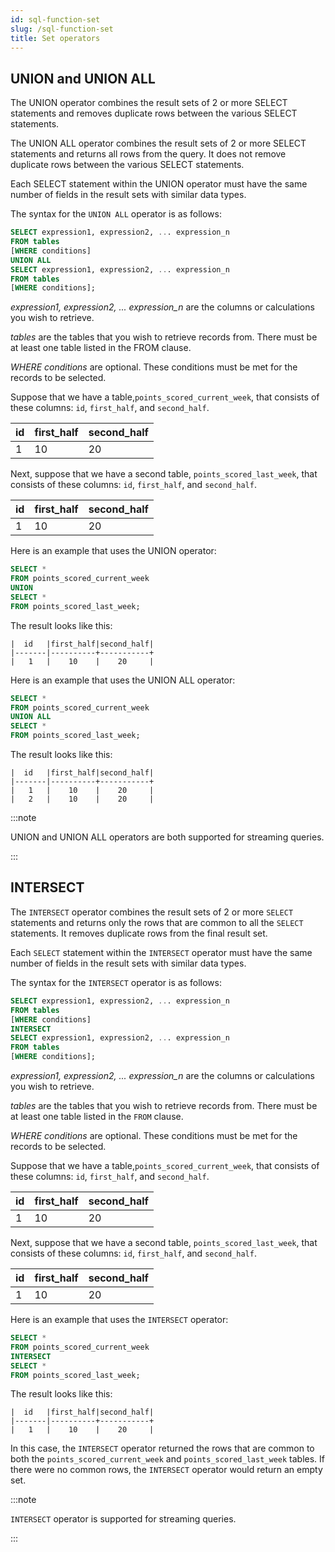 ```yaml
---
id: sql-function-set
slug: /sql-function-set
title: Set operators
---
```


## UNION and UNION ALL

The UNION operator combines the result sets of 2 or more SELECT statements and removes duplicate rows between the various SELECT statements.

The UNION ALL operator combines the result sets of 2 or more SELECT statements and returns all rows from the query. It does not remove duplicate rows between the various SELECT statements.

Each SELECT statement within the UNION operator must have the same number of fields in the result sets with similar data types.

The syntax for the `UNION ALL` operator is as follows:

```sql
SELECT expression1, expression2, ... expression_n
FROM tables
[WHERE conditions]
UNION ALL
SELECT expression1, expression2, ... expression_n
FROM tables
[WHERE conditions];
```

*expression1, expression2, ... expression_n* are the columns or calculations you wish to retrieve.

*tables* are the tables that you wish to retrieve records from. There must be at least one table listed in the FROM clause.

*WHERE conditions* are optional. These conditions must be met for the records to be selected.

Suppose that we have a table,`points_scored_current_week`, that consists of these columns: `id`, `first_half`, and `second_half`.

|  id   |first_half|second_half|
|-------|----------|-----------|
|   1   |    10    |    20     |

Next, suppose that we have a second table, `points_scored_last_week`, that consists of these columns: `id`, `first_half`, and `second_half`.

|  id   |first_half|second_half|
|-------|----------|-----------|
|   1   |    10    |    20     |

Here is an example that uses the UNION operator:

```sql
SELECT * 
FROM points_scored_current_week 
UNION
SELECT * 
FROM points_scored_last_week;
```

The result looks like this: 

```
|  id   |first_half|second_half|
|-------|----------+-----------+
|   1   |    10    |    20     |
```

Here is an example that uses the UNION ALL operator:

```sql
SELECT * 
FROM points_scored_current_week 
UNION ALL 
SELECT * 
FROM points_scored_last_week;
```

The result looks like this: 

```
|  id   |first_half|second_half|
|-------|----------+-----------+
|   1   |    10    |    20     |
|   2   |    10    |    20     |
```

:::note

UNION and UNION ALL operators are both supported for streaming queries.

:::

## INTERSECT

The `INTERSECT` operator combines the result sets of 2 or more `SELECT` statements and returns only the rows that are common to all the `SELECT` statements. It removes duplicate rows from the final result set.

Each `SELECT` statement within the `INTERSECT` operator must have the same number of fields in the result sets with similar data types.

The syntax for the `INTERSECT` operator is as follows:

```sql
SELECT expression1, expression2, ... expression_n
FROM tables
[WHERE conditions]
INTERSECT
SELECT expression1, expression2, ... expression_n
FROM tables
[WHERE conditions];
```

*expression1, expression2, ... expression_n* are the columns or calculations you wish to retrieve.

*tables* are the tables that you wish to retrieve records from. There must be at least one table listed in the `FROM` clause.

*WHERE conditions* are optional. These conditions must be met for the records to be selected.

Suppose that we have a table,`points_scored_current_week`, that consists of these columns: `id`, `first_half`, and `second_half`.

|  id   |first_half|second_half|
|-------|----------|-----------|
|   1   |   10     |    20     |

Next, suppose that we have a second table, `points_scored_last_week`, that consists of these columns: `id`, `first_half`, and `second_half`.

|  id   |first_half|second_half|
|-------|----------|-----------|
|   1   |   10     |    20     |

Here is an example that uses the `INTERSECT` operator:

```sql
SELECT * 
FROM points_scored_current_week 
INTERSECT
SELECT * 
FROM points_scored_last_week;
```

The result looks like this:

```
|  id   |first_half|second_half|
|-------|----------+-----------+
|   1   |    10    |    20     |
```

In this case, the `INTERSECT` operator returned the rows that are common to both the `points_scored_current_week` and `points_scored_last_week` tables. If there were no common rows, the `INTERSECT` operator would return an empty set.

:::note

`INTERSECT` operator is supported for streaming queries.

:::
